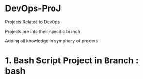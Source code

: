 # DevOps-ProJ
Projects Related to DevOps

Projects are into their specific branch

Adding all knowledge in symphony of projects

# 1. Bash Script Project in Branch : bash
